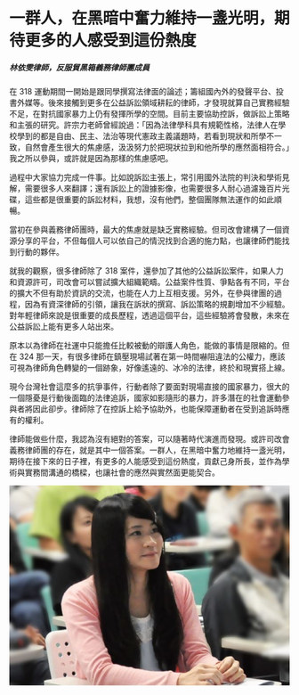 # 一群人，在黑暗中奮力維持一盞光明，期待更多的人感受到這份熱度

##### 林依雯律師，反服貿黑箱義務律師團成員

在 318 運動期間一開始是跟同學撰寫法律面的論述；籌組國內外的發聲平台、投書外媒等。後來接觸到更多在公益訴訟領域耕耘的律師，才發現就算自己實務經驗不足，在對抗國家暴力上仍有發揮所學的空間。目前主要協助控訴，做訴訟上策略和主張的研究。許宗力老師曾經說過：「因為法律學科具有規範性格，法律人在學校學到的都是自由、民主、法治等現代憲政主義議題時，若看到現狀和所學不一致，自然會產生很大的焦慮感，汲汲努力於把現狀拉到和他所學的應然面相符合。」我之所以參與，或許就是因為那樣的焦慮感吧。

過程中大家協力完成一件事。比如說訴訟主張上，常引用國外法院的判決和學術見解，需要很多人來翻譯；還有訴訟上的證據影像，也需要很多人耐心過濾幾百片光碟，這些都是很重要的訴訟材料，我想，沒有他們，整個團隊無法運作的如此順暢。

當初在參與義務律師團時，最大的焦慮就是缺乏實務經驗。但司改會建構了一個資源分享的平台，不但每個人可以依自己的情況找到合適的施力點，也讓律師們能找到行動的夥伴。

就我的觀察，很多律師除了 318 案件，還參加了其他的公益訴訟案件，如果人力和資源許可，司改會可以嘗試擴大組織範疇。公益案件性質、爭點各有不同，平台的擴大不但有助於資訊的交流，也能在人力上互相支援。另外，在參與律團的過程，因為有資深律師的引領，讓我在訴狀的撰寫、訴訟策略的規劃增加不少經驗。對年輕律師來說是很重要的成長歷程，透過這個平台，這些經驗將會發散，未來在公益訴訟上能有更多人站出來。

原本以為律師在社運中只能擔任比較被動的辯護人角色，能做的事情是限縮的。但在 324 那一天，有很多律師在鎮壓現場試著在第一時間嚇阻違法的公權力，應該可視為律師角色轉變的一個跡象，好像遙遠的、冰冷的法律，終於和現實搭上線。

現今台灣社會這麼多的抗爭事件，行動者除了要面對現場直接的國家暴力，很大的一個隱憂是行動後面臨的法律追訴，國家如影隨形的暴力，許多潛在的社會運動參與者將因此卻步。律師除了在控訴上給予協助外，也能保障運動者在受到追訴時應有的權利。

律師能做些什麼，我認為沒有絕對的答案，可以隨著時代演進而發現。或許司改會義務律師團的存在，就是其中一個答案。一群人，在黑暗中奮力地維持一盞光明，期待在接下來的日子裡，有更多的人能感受到這份熱度，貢獻己身所長，並作為學術與實務間溝通的橋樑，也讓社會的應然與實然面更能契合。

![顧立雄](images/7.jpg)
